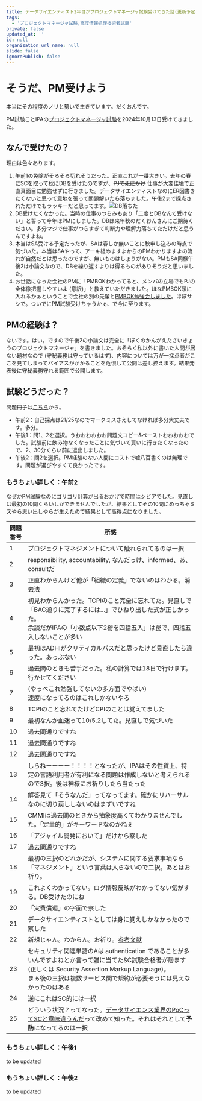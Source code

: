 ```yaml
---
title: データサイエンティスト2年目がプロジェクトマネージャ試験受けてきた話(更新予定あり)
tags:
  - 'プロジェクトマネージャ試験,高度情報処理技術者試験'
private: false
updated_at: ''
id: null
organization_url_name: null
slide: false
ignorePublish: false
---
```

# そうだ、PM受けよう

本当にその程度のノリと勢いで生きています。だくおんです。

PM試験ことIPAの[プロジェクトマネージャ試験](https://www.ipa.go.jp/shiken/kubun/pm.html)を2024年10月13日受けてきました。

## なんで受けたの？

理由は色々あります。

1. 午前1の免除がそろそろ切れそうだった。正直これが一番大きい。去年の春にSCを取って秋にDBを受けたのですが、~~PJで死にかけ~~ 仕事が大変佳境で正直真面目に勉強せずに行きました。データサイエンティストなのにER図書きたくないと思って意地を張って問題解いたら落ちました。午後2まで採点されただけでもラッキーだと思ってます。![DB落ちた](https://qiita-image-store.s3.ap-northeast-1.amazonaws.com/0/3904812/1642eaba-948d-d71d-c989-6534aac5a3ea.png)
2. DB受けたくなかった。当時の仕事のつらみもあり「二度とDBなんて受けない」と誓って今年はPMにしました。DBは来年秋のだくおんさんにご期待ください。多分マジで仕事がつらすぎて判断力や理解力落ちてただけだと思うんですよね。
3. 本当はSA受ける予定だったが、SAは春しか無いことに秋申し込みの時点で気づいた。本当はSAやって、アーキ組めますよからのPMわかりますよの流れが自然だとは思ったのですが、無いものはしょうがない。PMもSA同様午後2は小論文なので、DBを繰り返すよりは得るものがありそうだと思いました。
4. お世話になった会社のPMに「PMBOKわかってると、メンバの立場でもPJの全体像把握しやすいよ (意訳)」と教えていただきました。ほなPMBOK頭に入れるかぁということで会社の別の先輩と[PMBOK勉強会しました](https://github.com/Daku-on/PMBOK_seminar)。ほぼサシで。ついでにPM試験受けちゃうかぁ、で今に至ります。

## PMの経験は？

ないです。はい。ですので午後2の小論文は完全に「ぼくのかんがえたさいきょうのプロジェクトマネージャ」を書きました。おそらく私以外に書いた人間が居ない題材なので (守秘義務は守っているはず)、内容については万が一採点者がここを見てしまってバイアスがかかることを危惧して公開は差し控えます。結果発表後に守秘義務守れる範囲で公開します。

## 試験どうだった？

問題冊子は[こちら](https://www.ipa.go.jp/shiken/mondai-kaiotu/2024r06.html#aki_pm)から。

- 午前2：自己採点は21/25なのでマークミスさえしてなければ多分大丈夫です。多分。
- 午後1：問1、2を選択。うおおおおおお問題文コピー&ペーストおおおおおでした。試験前に飲み物なくなったことに気づいて買いに行きたくなったので、2、30分くらい前に退出しました。
- 午後2：問2を選択。PM経験のない人間にコストで嘘八百書くのは無理です。問題が選びやすくて良かったです。

### もうちょい詳しく：午前2

なぜかPM試験なのにゴリゴリ計算が出るおかげで時間はシビアでした。見直しは最初の10問くらいしかできませんでしたが、結果としてその10問にめっちゃミスやら思い出しやらが生えたので結果として高得点になりました。

| 問題番号 | 所感 |
| -------- | ---- |
| 1        | プロジェクトマネジメントについて触れられてるのは一択 |
| 2        | responsibility, accountability, なんだっけ、informed、あ、consultだ |
| 3        | 正直わからんけど他が「組織の定義」でないのはわかる。消去法 |
| 4        | 初見わからんかった。TCPIのこと完全に忘れてた。見直しで「BAC通りに完了するには...」でひねり出した式が正しかった。<br> 余談だがIPAの「小数点以下2桁を四捨五入」は罠で、四捨五入しないことが多い |
| 5        | 最初はADHIがクリティカルパスだと思ったけど見直したら違った。あっぶない |
| 6        | 過去問のときも苦手だった。私の計算では18日で行けます。行かせてください |
| 7        | (やっべこれ勉強してないの多方面でやばい) <br> 速度になってるのはこれしかないやろ |
| 8        | TCPIのこと忘れてたけどCPIのことは覚えてました |
| 9        | 最初なんか血迷って10/5.2してた。見直しで気づいた |
| 10       | 過去問通りですね |
| 11       | 過去問通りですね |
| 12       | 過去問通りですね |
| 13       | しらねーーーー！！！！となったが、IPAはその性質上、特定の言語利用者が有利になる問題は作成しないと考えられるので3択。後は神様にお祈りしたら当たった |
| 14       | 解答見て「そうなんだ」ってなってます。確かにリハーサルなのに切り戻ししないのはまずいですね |
| 15       | CMMIは過去問のときから抽象度高くてわかりませんでした。「定量的」がキーワードなのかねぇ |
| 16       | 「アジャイル開発において」だけから察した |
| 17       | 過去問通りですね |
| 18       | 最初の三択のどれかだが、システムに関する要求事項なら「マネジメント」という言葉は入らないので二択。あとはお祈り。 |
| 19       | これよくわかってない。ログ情報反映がわかってない気がする。DB受けたのにね |
| 20       | 「実費償還」の字面で察した |
| 21       | データサイエンティストとしては身に覚えしかなかったので察した |
| 22       | 新規じゃん。わからん。お祈り。[参考文献](https://pe.techno-con.co.jp/technovision/series/back9_1507d.html) |
| 23       | セキュリティ関連単語のAは authentication であることが多いんですよねとか言って雑に当てたSC試験合格者が居ます (正しくは Security Assertion Markup Language)。 <br> まぁ後の三択は複数サービス間で規約が必要そうには見えなかったのはある |
| 24       | 逆にこれはSC的には一択 |
| 25       | どういう状況？ってなった。[データサイエンス業界のPoCってSCと意味違うんだ](https://eset-info.canon-its.jp/malware_info/term/detail/00008.html)って改めて知った。それはそれとして**予防**になってるのは一択 |

### もうちょい詳しく：午後1

to be updated

### もうちょい詳しく：午後2

to be updated
